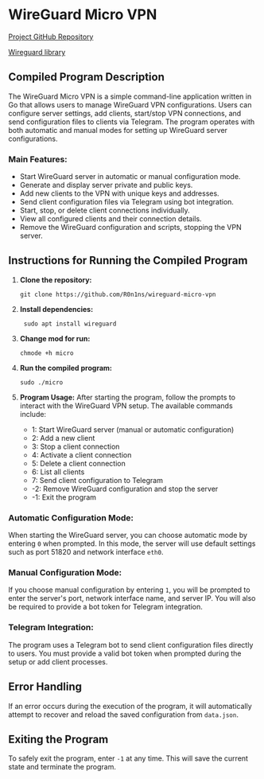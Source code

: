 <h1>WireGuard Micro VPN</h1>
  <p><a href="https://github.com/R0n1ns/wireguard-micro-vpn">Project GitHub Repository</a></p>
  <p><a href="https://github.com/R0n1ns/wireguard_go_ubuntu">Wireguard library </a></p>

  <h2>Compiled Program Description</h2>
  <p>
      The WireGuard Micro VPN is a simple command-line application written in Go that allows users to manage WireGuard VPN configurations. 
      Users can configure server settings, add clients, start/stop VPN connections, and send configuration files to clients via Telegram. 
      The program operates with both automatic and manual modes for setting up WireGuard server configurations.
  </p>

  <h3>Main Features:</h3>
  <ul>
      <li>Start WireGuard server in automatic or manual configuration mode.</li>
      <li>Generate and display server private and public keys.</li>
      <li>Add new clients to the VPN with unique keys and addresses.</li>
      <li>Send client configuration files via Telegram using bot integration.</li>
      <li>Start, stop, or delete client connections individually.</li>
      <li>View all configured clients and their connection details.</li>
      <li>Remove the WireGuard configuration and scripts, stopping the VPN server.</li>
  </ul>

  <h2>Instructions for Running the Compiled Program</h2>
  <ol>
      <li><strong>Clone the repository:</strong></li>
      <pre><code>git clone https://github.com/R0n1ns/wireguard-micro-vpn</code></pre>

  <li><strong>Install dependencies:</strong></li>
  <pre><code> sudo apt install wireguard</code></pre>

  <li><strong>Change mod for run:</strong></li>
  <pre><code>chmode +h micro</code></pre>

  <li><strong>Run the compiled program:</strong></li>
  <pre><code>sudo ./micro</code></pre>

  <li><strong>Program Usage:</strong> After starting the program, follow the prompts to interact with the WireGuard VPN setup. The available commands include:</li>
  <ul>
      <li>1: Start WireGuard server (manual or automatic configuration)</li>
      <li>2: Add a new client</li>
      <li>3: Stop a client connection</li>
      <li>4: Activate a client connection</li>
      <li>5: Delete a client connection</li>
      <li>6: List all clients</li>
      <li>7: Send client configuration to Telegram</li>
      <li>-2: Remove WireGuard configuration and stop the server</li>
      <li>-1: Exit the program</li>
  </ul>
  </ol>

  <h3>Automatic Configuration Mode:</h3>
  <p>
      When starting the WireGuard server, you can choose automatic mode by entering <code>0</code> when prompted. 
      In this mode, the server will use default settings such as port 51820 and network interface <code>eth0</code>.
  </p>

  <h3>Manual Configuration Mode:</h3>
  <p>
      If you choose manual configuration by entering <code>1</code>, you will be prompted to enter the server's port, 
      network interface name, and server IP. You will also be required to provide a bot token for Telegram integration.
  </p>

  <h3>Telegram Integration:</h3>
  <p>
      The program uses a Telegram bot to send client configuration files directly to users. You must provide a valid bot token 
      when prompted during the setup or add client processes.
  </p>

  <h2>Error Handling</h2>
  <p>
      If an error occurs during the execution of the program, it will automatically attempt to recover and reload the saved configuration from <code>data.json</code>.
  </p>

  <h2>Exiting the Program</h2>
  <p>
      To safely exit the program, enter <code>-1</code> at any time. This will save the current state and terminate the program.
  </p>
